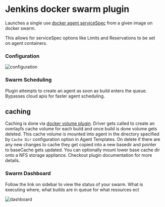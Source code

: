 # Jenkins docker swarm plugin

Launches a single use [docker agent serviceSpec](https://docs.docker.com/engine/swarm/how-swarm-mode-works/services/) from a given image on docker swarm.

This allows for serviceSpec options like Limits and Reservations to be set on agent containers.

### Configuration

![configuration](https://raw.githubusercontent.com/suryagaddipati/docker-swarm-plugin/master/docs/images/configuration.png "Configuration")

### Swarm Scheduling

Plugin attempts to create an agent as soon as build enters the queue. Bypasses cloud apis for faster agent scheduling.

## caching
 Caching is done via [docker volume plugin](https://github.com/suryagaddipati/docker-cache-volume-plugin).
 Driver gets called to create an overlayfs cache volume  for each build and once build is done volume gets deleted. This cache volume is mounted into agent in the directory specified by `Cache Dir` configuration option in Agent Templates.  On delete if there are any new changes to cache they get copied into a new basedir and pointer to baseCache gets updated. You can optionally mount lower base cache dir onto a NFS storage appliance.  Checkout plugin documentation for more details.

### Swarm Dashboard

Follow the link on sidebar to view the status of your swarm. What is executing where, what builds are in queue for what resources ect

![dashboard](https://raw.githubusercontent.com/suryagaddipati/docker-swarm-plugin/master/docs/images/dashboard.png "Dashboard")
